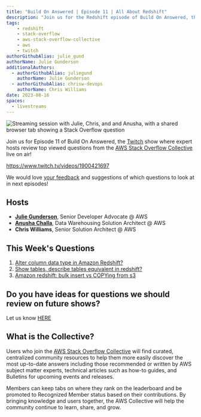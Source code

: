```yaml
---
title: "Build On Answered | Episode 11 | All About Redshift"
description: "Join us for the Redshift episode of Build On Answered, the Twitch show where expert hosts review top viewed questions from the AWS Stack Overflow Collective live on air! This week we have Anusha Challa from the Redshift team answering questions"
tags:
    - redshift
    - stack-overflow
    - aws-stack-overflow-collective
    - aws
    - twitch
authorGithubAlias: julie_gund
authorName: Julie Gunderson
additionalAuthors: 
  - authorGithubAlias: juliegund
    authorName: Julie Gunderson
  - authorGithubAlias: chrisw-devops
    authorName: Chris Williams
date: 2023-08-16
spaces:
  - livestreams
---
```


![Streaming session with Julie, Chris, and and Anusha, with a shared browser tab showing a Stack Overflow question](images/redshift_stackoverflow.gif)

Join us for Episode 11 of Build On Answered, the [Twitch](https://twitch.tv/aws) show where expert hosts review top viewed questions from the [AWS Stack Overflow Collective](https://stackoverflow.com/collectives/aws) live on air!

https://www.twitch.tv/videos/1900421697

We would love [your feedback](https://www.pulse.aws/survey/B1J8HOF5) and suggestions of which questions to look at in next episodes!

## Hosts

* [**Julie Gunderson**](https://twitter.com/Julie_Gund), Senior Developer Advocate @ AWS
* [**Anusha Challa**](https://www.linkedin.com/in/anusha-challa-31600916/), Data Warehousing Solution Architect @ AWS
* **Chris Williams**, Senior Solution Architect @ AWS

## This Week's Questions

1. [Alter column data type in Amazon Redshift?](https://stackoverflow.com/questions/17101918/alter-column-data-type-in-amazon-redshift)
2. [Show tables, describe tables equivalent in redshift?](https://stackoverflow.com/questions/18733385/show-tables-describe-tables-equivalent-in-redshift)
3. [Amazon redshift: bulk insert vs COPYing from s3](https://stackoverflow.com/questions/25454477/amazon-redshift-bulk-insert-vs-copying-from-s3)

## Do you have ideas for questions we should review on future shows?

Let us know [HERE](https://www.pulse.aws/survey/B1J8HOF5)

## What is the Collective?

Users who join the [AWS Stack Overflow Collective](https://stackoverflow.com/collectives/aws) will find curated, centralized community resources to help them more easily discover the most up-to-date answers including those recommended or written by AWS subject matter experts, technical articles such as how-to guides, and Bulletins for upcoming events and releases.

Members can keep tabs on where they rank on the leaderboard and be promoted to Recognized Member status based on their contributions. By bringing knowledge and users together, the AWS Collective will help the community continue to learn, share, and grow.
